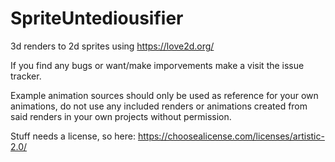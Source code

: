 # SpriteUntediousifier
3d renders to 2d sprites using https://love2d.org/

If you find any bugs or want/make imporvements make a visit the issue tracker.

Example animation sources should only be used as reference for your own animations, do not use any included renders or animations created from said renders in your own projects without permission.

Stuff needs a license, so here: https://choosealicense.com/licenses/artistic-2.0/
